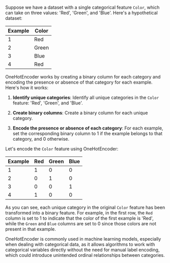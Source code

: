 Suppose we have a dataset with a single categorical feature `Color`, which can take on three values: 'Red', 'Green', and 'Blue'. Here's a hypothetical dataset:

| Example | Color |
|---------|-------|
| 1       | Red   |
| 2       | Green |
| 3       | Blue  |
| 4       | Red   |

OneHotEncoder works by creating a binary column for each category and encoding the presence or absence of that category for each example. Here's how it works:

1. **Identify unique categories**: Identify all unique categories in the `Color` feature: 'Red', 'Green', and 'Blue'.

2. **Create binary columns**: Create a binary column for each unique category.

3. **Encode the presence or absence of each category**: For each example, set the corresponding binary column to 1 if the example belongs to that category, and 0 otherwise.

Let's encode the `Color` feature using OneHotEncoder:

| Example | Red | Green | Blue |
|---------|-----|-------|------|
| 1       | 1   | 0     | 0    |
| 2       | 0   | 1     | 0    |
| 3       | 0   | 0     | 1    |
| 4       | 1   | 0     | 0    |

As you can see, each unique category in the original `Color` feature has been transformed into a binary feature. For example, in the first row, the `Red` column is set to 1 to indicate that the color of the first example is 'Red', while the `Green` and `Blue` columns are set to 0 since those colors are not present in that example.

OneHotEncoder is commonly used in machine learning models, especially when dealing with categorical data, as it allows algorithms to work with categorical variables directly without the need for manual label encoding, which could introduce unintended ordinal relationships between categories.